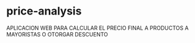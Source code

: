 # price-analysis
APLICACION WEB PARA CALCULAR EL PRECIO FINAL A PRODUCTOS A MAYORISTAS O OTORGAR DESCUENTO
